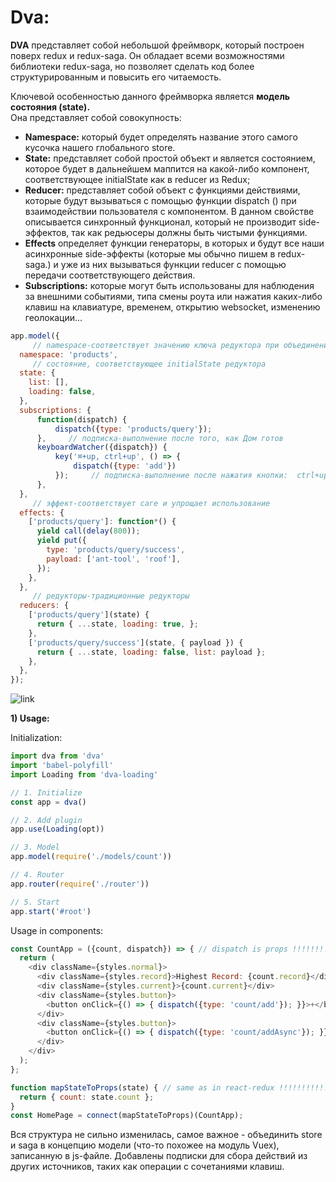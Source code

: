 # Dva:  

**DVA** представляет собой небольшой фреймворк, который построен поверх redux и 
redux-saga. Он обладает всеми возможностями библиотеки redux-saga, но позволяет 
сделать код более структурированным и повысить его читаемость.

Ключевой особенностью данного фреймворка является **модель состояния (state).**   
Она представляет собой совокупность:
  - **Namespace:** который будет определять название этого самого кусочка нашего 
    глобального store.
  - **State:** представляет собой простой объект и является состоянием, 
    которое будет в дальнейшем маппится на какой-либо компонент, соответствующее 
    initialState как в reducer из Redux;
  - **Reducer:** представляет собой объект с функциями действиями, которые будут 
    вызываться с помощью функции dispatch () при взаимодействии пользователя с 
    компонентом. В данном свойстве описывается синхронный функционал, который не
    производит side-эффектов, так как редьюсеры должны быть чистыми функциями.
  - **Effects** определяет функции генераторы, в которых и будут все наши 
    асинхронные side-эффекты (которые мы обычно пишем в redux-saga.) и уже из
    них вызываться функции reducer с помощью передачи соответствующего действия.
  - **Subscriptions:** которые могут быть использованы для наблюдения за внешними 
    событиями, типа смены роута или нажатия каких-либо клавиш на клавиатуре, временем,
    открытию websocket, изменению геолокации...
    
```js
app.model({
     // namespace-соответствует значению ключа редуктора при объединении с rootReducer
  namespace: 'products',
     // состояние, соответствующее initialState редуктора
  state: {
    list: [],
    loading: false,
  },
  subscriptions: {
      function(dispatch) {
          dispatch({type: 'products/query'});
      },     // подписка-выполнение после того, как Дом готов
      keyboardWatcher({dispatch}) {
          key('⌘+up, ctrl+up', () => {
              dispatch({type: 'add'})
          });     // подписка-выполнение после нажатия кнопки:  ctrl+up
      },
  },
     // эффект-соответствует саге и упрощает использование
  effects: {
    ['products/query']: function*() {
      yield call(delay(800));
      yield put({
        type: 'products/query/success',
        payload: ['ant-tool', 'roof'],
      });
    },
  },
     // редукторы-традиционные редукторы
  reducers: {
    ['products/query'](state) {
      return { ...state, loading: true, };
    },
    ['products/query/success'](state, { payload }) {
      return { ...state, loading: false, list: payload };
    },
  },
});
```

![link](https://smyt.ru/blog/media/articles/images/2019/01/15/srfspjx_zjgo-nvpnzdoifw.png)

**1) Usage:**  

Initialization:
```js
import dva from 'dva'
import 'babel-polyfill'
import Loading from 'dva-loading'

// 1. Initialize
const app = dva()

// 2. Add plugin
app.use(Loading(opt))

// 3. Model
app.model(require('./models/count'))

// 4. Router
app.router(require('./router'))

// 5. Start
app.start('#root')
```

Usage in components:
```js
const CountApp = ({count, dispatch}) => { // dispatch is props !!!!!!!!!!!!!!!!!!!!!
  return (
    <div className={styles.normal}>
      <div className={styles.record}>Highest Record: {count.record}</div>
      <div className={styles.current}>{count.current}</div>
      <div className={styles.button}>
        <button onClick={() => { dispatch({type: 'count/add'}); }}>+</button> // action !!!!!!!!!!!!!!!!!!!!!
      </div>
      <div className={styles.button}>
        <button onClick={() => { dispatch({type: 'count/addAsync'}); }}>+ async</button> // action !!!!!!!!!!!!!!!!!!!!!
      </div>
    </div>
  );
};

function mapStateToProps(state) { // same as in react-redux !!!!!!!!!!!!!!!!!
  return { count: state.count };
}
const HomePage = connect(mapStateToProps)(CountApp);
```

Вся структура не сильно изменилась, самое важное - объединить store и saga в концепцию 
модели (что-то похожее на модуль Vuex), записанную в js-файле. Добавлены подписки для 
сбора действий из других источников, таких как операции с сочетаниями клавиш.